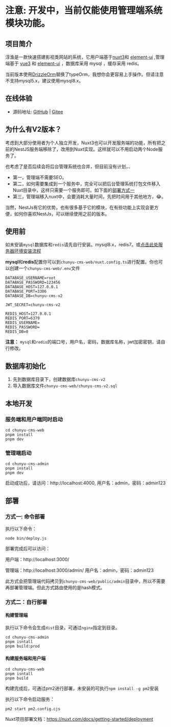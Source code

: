 # 注意: 开发中，当前仅能使用管理端系统模块功能。

## 项目简介
淳渔是一款快速搭建影视类网站的系统，它用户端基于[nuxt3](https://nuxt.com/)和 [element-ui](https://element.eleme.cn/#/zh-CN) ,管理端基于 [vue3](https://cn.vuejs.org/) 和 [element-ui](https://element.eleme.cn/#/zh-CN) ，数据库采用 mysql ，缓存采用 redis。

当前版本使用[DrizzleOrm](https://orm.drizzle.team/)替换了typeOrm，我想你会更容易上手操作。但请注意不支持mysql5.x，建议使用mysql8.x。

## 在线体验

- 源码地址: [GitHub](https://github.com/yinMrsir/chunyu-cms-v2) | [Gitee](https://gitee.com/chunyu-cms/chunyu-cms-v2)

## 为什么有V2版本？
考虑到大部分使用者为个人独立开发，Nuxt3也可以开发服务端的功能，所有把之前的NestJS服务端移除了，改用到Nuxt实现。这样就可以不用启动两个Node服务了。

也考虑了是否后续会将后台管理系统也合并，但目前没有计划，、
* 第一，管理端不需要SEO。
* 第二，如何需要集成到一个服务中，完全可以把后台管理系统打包文件移入Nuxt目录中，这样只需要一个服务即可。如下面的[部署方式一](#方式一-命令部署)
* 第三，管理端移入nuxt中，会要消耗大量时间，先把时间用于其他地方，😂。

当然，NestJs有它的优势，也有很多基于它的模块，在有些功能上实现会更方便，如何你喜欢NestJs，可以继续使用之前的版本。


## 使用前

如未安装`mysql`数据库和`redis`请先自行安装。mysql8.x，redis7。或[点击此处服务器环境安装流程](服务器环境安装流程.md)

**mysql**和**redis**配置你可以到`chunyu-cms-web/nuxt.config.ts`进行配置。你也可以创建一个`chunyu-cms-web/.env`文件

```dotenv
DATABASE_USERNAME=root
DATABASE_PASSWORD=123456
DATABASE_HOST=127.0.0.1
DATABASE_PORT=3306
DATABASE_DB=chunyu-cms-v2

JWT_SECRET=chunyu-cms-v2

REDIS_HOST=127.0.0.1
REDIS_PORT=6379
REDIS_USERNAME=
REDIS_PASSWORD=
REDIS_DB=0
```

**注意：** `mysql`和`redis`的端口号，用户名，密码，数据库名称，jwt加密密钥，请自行修改。

## 数据库初始化

1. 先到数据库目录下，创建数据库`chunyu-cms-v2`
2. 导入数据库文件`chunyu-cms-web/chunyu-cms-v2.sql`

## 本地开发

### 服务端和用户端同时启动

```shell
cd chunyu-cms-web
pnpm install
pnpm dev
```

### 管理端启动

```shell
cd chunyu-cms-admin
pnpm install
pnpm dev
```

启动成功后，请访问：http://localhost:4000, 用户名：admin，密码：admin123

## 部署

### 方式一: 命令部署

执行以下命令：
```shell
node bin/deploy.js
```

部署完成后可以访问：

用户端：http://localhost:3000/

管理端：http://localhost:3000/admin/
用户名：admin，密码：admin123

此方式会把管理端代码拷贝到`chunyu-cms-web/public/admin`目录中，所以不需要再部署管理端。但此方式路由使用的是hash模式。

### 方式二：自行部署

#### 构建管理端

执行以下命令会生成`dist`目录，可通过`nginx`指定到目录。

```shell
cd chunyu-cms-admin
pnpm isntall
pnpm build:prod
```

#### 构建服务端和用户端

```shell
cd chunyu-cms-web
pnpm isntall
pnpm build
```

构建完成后，可通过pm2进行部署，未安装的可执行`npm install -g pm2`安装

执行以下命令启动服务：
```shell
pm2 start pm2.config.cjs
```

Nuxt项目部署文档：https://nuxt.com/docs/getting-started/deployment
